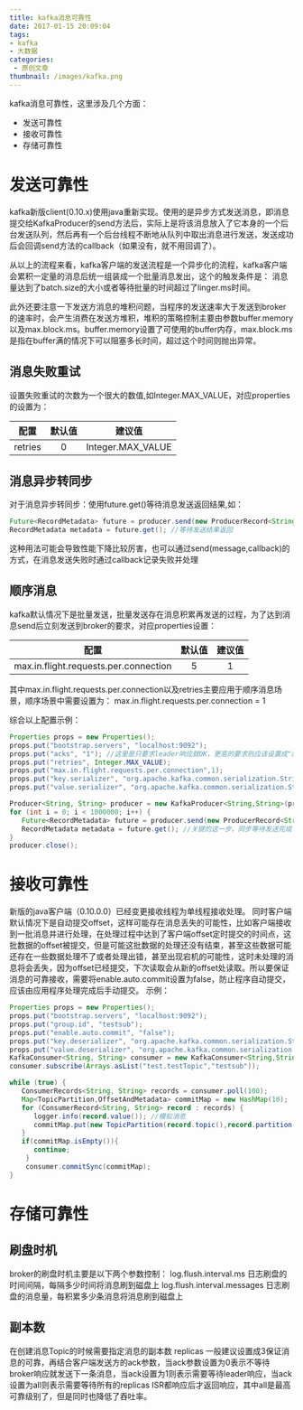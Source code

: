 ```yaml
---
title: kafka消息可靠性
date: 2017-01-15 20:09:04
tags:
- kafka
- 大数据
categories:
 - 原创文章
thumbnail: /images/kafka.png
---
```



kafka消息可靠性，这里涉及几个方面：

- 发送可靠性
- 接收可靠性
- 存储可靠性

# 发送可靠性

kafka新版client(0.10.x)使用java重新实现。使用的是异步方式发送消息，即消息提交给KafkaProducer的send方法后，实际上是将该消息放入了它本身的一个后台发送队列，然后再有一个后台线程不断地从队列中取出消息进行发送，发送成功后会回调send方法的callback（如果没有，就不用回调了）。

从以上的流程来看，kafka客户端的发送流程是一个异步化的流程，kafka客户端会累积一定量的消息后统一组装成一个批量消息发出，这个的触发条件是： 消息量达到了batch.size的大小或者等待批量的时间超过了linger.ms时间。

此外还要注意一下发送方消息的堆积问题，当程序的发送速率大于发送到broker的速率时，会产生消费在发送方堆积，堆积的策略控制主要由参数buffer.memory 以及max.block.ms。buffer.memory设置了可使用的buffer内存，max.block.ms是指在buffer满的情况下可以阻塞多长时间，超过这个时间则抛出异常。

## 消息失败重试

设置失败重试的次数为一个很大的数值,如Integer.MAX_VALUE，对应properties的设置为：

| 配置        | 默认值   | 建议值  |
| :--------: |:--------:| :-----:|
| retries	 | 0	    | Integer.MAX_VALUE |

## 消息异步转同步

对于消息异步转同步：使用future.get()等待消息发送返回结果,如：
```java
Future<RecordMetadata> future = producer.send(new ProducerRecord<String, String>("test.testTopic", "key","value"));
RecordMetadata metadata = future.get(); //等待发送结果返回
```
这种用法可能会导致性能下降比较厉害，也可以通过send(message,callback)的方式，在消息发送失败时通过callback记录失败并处理

## 顺序消息
kafka默认情况下是批量发送，批量发送存在消息积累再发送的过程，为了达到消息send后立刻发送到broker的要求，对应properties设置：

| 配置        | 默认值   | 建议值  |
| :--------: |:--------:| :-----:|
| max.in.flight.requests.per.connection	 | 5	    | 1 |

其中max.in.flight.requests.per.connection以及retries主要应用于顺序消息场景，顺序场景中需要设置为：
max.in.flight.requests.per.connection = 1

<!--more-->

综合以上配置示例：
```java
Properties props = new Properties();
props.put("bootstrap.servers", "localhost:9092");
props.put("acks", "1"); //这里是只要求leader响应就OK，更高的要求则应该设置成"all"
props.put("retries", Integer.MAX_VALUE);
props.put("max.in.flight.requests.per.connection",1);
props.put("key.serializer", "org.apache.kafka.common.serialization.StringSerializer"); //这里是key的序列化类
props.put("value.serializer", "org.apache.kafka.common.serialization.StringSerializer");//这里是value的序列化类

Producer<String, String> producer = new KafkaProducer<String,String>(props);
for (int i = 0; i < 1000000; i++) {
   Future<RecordMetadata> future = producer.send(new ProducerRecord<String, String>("test.testTopic","key","value"));
   RecordMetadata metadata = future.get(); //关键的这一步，同步等待发送完成
}
producer.close();
```

# 接收可靠性

新版的java客户端（0.10.0.0）已经变更接收线程为单线程接收处理。
同时客户端默认情况下是自动提交offset，这样可能存在消息丢失的可能性，比如客户端接收到一批消息并进行处理，在处理过程中达到了客户端offset定时提交的时间点，这批数据的offset被提交，但是可能这批数据的处理还没有结束，甚至这些数据可能还存在一些数据处理不了或者处理出错，甚至出现宕机的可能性，这时未处理的消息将会丢失，因为offset已经提交，下次读取会从新的offset处读取。所以要保证消息的可靠接收，需要将enable.auto.commit设置为false，防止程序自动提交，应该由应用程序处理完成后手动提交。
示例：
```java
Properties props = new Properties();
props.put("bootstrap.servers", "localhost:9092");
props.put("group.id", "testsub");
props.put("enable.auto.commit", "false");
props.put("key.deserializer", "org.apache.kafka.common.serialization.StringDeserializer");
props.put("value.deserializer", "org.apache.kafka.common.serialization.StringDeserializer");
KafkaConsumer<String, String> consumer = new KafkaConsumer<String,String>(props);
consumer.subscribe(Arrays.asList("test.testTopic","testsub"));

while (true) {
   ConsumerRecords<String, String> records = consumer.poll(100);
   Map<TopicPartition,OffsetAndMetadata> commitMap = new HashMap(10);
   for (ConsumerRecord<String, String> record : records) {
      logger.info(record.value()); //模拟消息
      commitMap.put(new TopicPartition(record.topic(),record.partition()),new OffsetAndMetadata(record.offset()+1));
   }
   if(commitMap.isEmpty()){
      continue;
    }
    consumer.commitSync(commitMap);
}
```

# 存储可靠性

## 刷盘时机
broker的刷盘时机主要是以下两个参数控制：
log.flush.interval.ms                  日志刷盘的时间间隔，每隔多少时间将消息刷到磁盘上
log.flush.interval.messages      日志刷盘的消息量，每积累多少条消息将消息刷到磁盘上

## 副本数
在创建消息Topic的时候需要指定消息的副本数  replicas
一般建议设置成3保证消息的可靠，再结合客户端发送方的ack参数，当ack参数设置为0表示不等待broker响应就发送下一条消息，当ack设置为1则表示需要等待leader响应，当ack设置为all则表示需要等待所有的replicas ISR都响应后才返回响应，其中all是最高可靠级别了，但是同时也降低了吞吐率。
